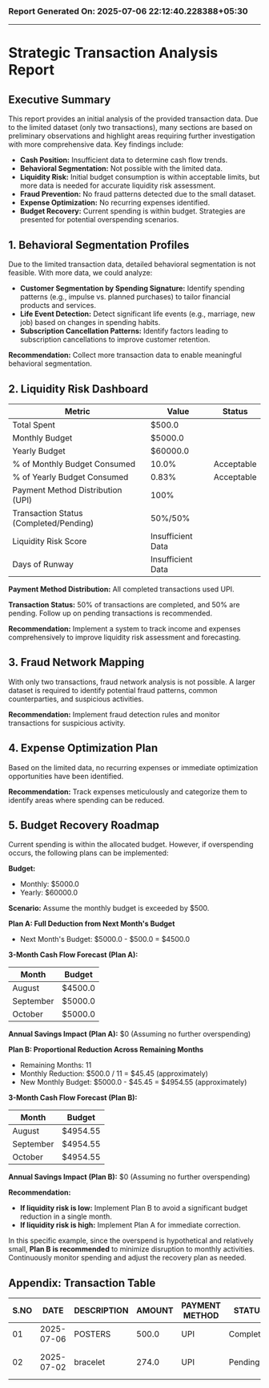 ### Report Generated On: 2025-07-06 22:12:40.228388+05:30 

--- 

# Strategic Transaction Analysis Report

## Executive Summary

This report provides an initial analysis of the provided transaction data. Due to the limited dataset (only two transactions), many sections are based on preliminary observations and highlight areas requiring further investigation with more comprehensive data. Key findings include:

*   **Cash Position:** Insufficient data to determine cash flow trends.
*   **Behavioral Segmentation:** Not possible with the limited data.
*   **Liquidity Risk:** Initial budget consumption is within acceptable limits, but more data is needed for accurate liquidity risk assessment.
*   **Fraud Prevention:** No fraud patterns detected due to the small dataset.
*   **Expense Optimization:** No recurring expenses identified.
*   **Budget Recovery:** Current spending is within budget. Strategies are presented for potential overspending scenarios.

## 1. Behavioral Segmentation Profiles

Due to the limited transaction data, detailed behavioral segmentation is not feasible. With more data, we could analyze:

*   **Customer Segmentation by Spending Signature:** Identify spending patterns (e.g., impulse vs. planned purchases) to tailor financial products and services.
*   **Life Event Detection:** Detect significant life events (e.g., marriage, new job) based on changes in spending habits.
*   **Subscription Cancellation Patterns:** Identify factors leading to subscription cancellations to improve customer retention.

**Recommendation:** Collect more transaction data to enable meaningful behavioral segmentation.

## 2. Liquidity Risk Dashboard

| Metric                                       | Value        | Status     |
| -------------------------------------------- | ------------ | ---------- |
| Total Spent                                  | $500.0       |            |
| Monthly Budget                               | $5000.0      |            |
| Yearly Budget                                | $60000.0     |            |
| % of Monthly Budget Consumed                 | 10.0%        | Acceptable |
| % of Yearly Budget Consumed                  | 0.83%        | Acceptable |
| Payment Method Distribution (UPI)           | 100%         |            |
| Transaction Status (Completed/Pending)       | 50%/50%      |            |
| Liquidity Risk Score                         | Insufficient Data |          |
| Days of Runway                               | Insufficient Data |          |

**Payment Method Distribution:** All completed transactions used UPI.

**Transaction Status:** 50% of transactions are completed, and 50% are pending. Follow up on pending transactions is recommended.

**Recommendation:** Implement a system to track income and expenses comprehensively to improve liquidity risk assessment and forecasting.

## 3. Fraud Network Mapping

With only two transactions, fraud network analysis is not possible. A larger dataset is required to identify potential fraud patterns, common counterparties, and suspicious activities.

**Recommendation:** Implement fraud detection rules and monitor transactions for suspicious activity.

## 4. Expense Optimization Plan

Based on the limited data, no recurring expenses or immediate optimization opportunities have been identified.

**Recommendation:** Track expenses meticulously and categorize them to identify areas where spending can be reduced.

## 5. Budget Recovery Roadmap

Current spending is within the allocated budget. However, if overspending occurs, the following plans can be implemented:

**Budget:**

*   Monthly: $5000.0
*   Yearly: $60000.0

**Scenario:** Assume the monthly budget is exceeded by $500.

**Plan A: Full Deduction from Next Month's Budget**

*   Next Month's Budget: $5000.0 - $500.0 = $4500.0

**3-Month Cash Flow Forecast (Plan A):**

| Month    | Budget     |
| -------- | ---------- |
| August   | $4500.0    |
| September | $5000.0    |
| October  | $5000.0    |

**Annual Savings Impact (Plan A):** $0 (Assuming no further overspending)

**Plan B: Proportional Reduction Across Remaining Months**

*   Remaining Months: 11
*   Monthly Reduction: $500.0 / 11 = $45.45 (approximately)
*   New Monthly Budget: $5000.0 - $45.45 = $4954.55 (approximately)

**3-Month Cash Flow Forecast (Plan B):**

| Month     | Budget       |
| --------- | ------------ |
| August    | $4954.55     |
| September | $4954.55     |
| October   | $4954.55     |

**Annual Savings Impact (Plan B):** $0 (Assuming no further overspending)

**Recommendation:**

*   **If liquidity risk is low:** Implement Plan B to avoid a significant budget reduction in a single month.
*   **If liquidity risk is high:** Implement Plan A for immediate correction.

In this specific example, since the overspend is hypothetical and relatively small, **Plan B is recommended** to minimize disruption to monthly activities. Continuously monitor spending and adjust the recovery plan as needed.

## Appendix: Transaction Table

| S.NO | DATE       | DESCRIPTION | AMOUNT | PAYMENT METHOD | STATUS    | NOTES            |
| ---- | ---------- | ----------- | ------ | -------------- | --------- | ---------------- |
| 01   | 2025-07-06 | POSTERS     | 500.0  | UPI            | Completed | yayyyy           |
| 02   | 2025-07-02 | bracelet    | 274.0  | UPI            | Pending   | for himmm <3333 |
